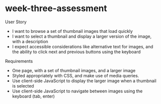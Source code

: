 # week-three-assessment

User Story
- I want to browse a set of thumbnail images that load quickly
- I want to select a thumbnail and display a larger version of the image, with a description
- I expect accessible considerations like alternative text for images, and the ability to click next and previous buttons using the keyboard


Requirements
- One page, with a set of thumbnail images, and a larger image
- Styled appropriately with CSS, and make use of media queries.
- Use client-side JavaScript to display the larger image when a thumbnail is selected
- Use client-side JavaScript to navigate between images using the keyboard (tab, enter)